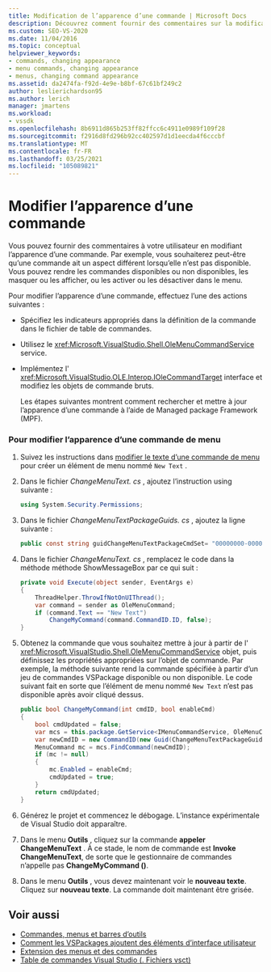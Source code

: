 ```yaml
---
title: Modification de l’apparence d’une commande | Microsoft Docs
description: Découvrez comment fournir des commentaires sur la modification de l’apparence d’une commande, par exemple rendre les commandes disponibles/non disponibles, masquées/affichées, ou cochées/décochées.
ms.custom: SEO-VS-2020
ms.date: 11/04/2016
ms.topic: conceptual
helpviewer_keywords:
- commands, changing appearance
- menu commands, changing appearance
- menus, changing command appearance
ms.assetid: da2474fa-f92d-4e9e-b8bf-67c61bf249c2
author: leslierichardson95
ms.author: lerich
manager: jmartens
ms.workload:
- vssdk
ms.openlocfilehash: 8b6911d865b253ff82ffcc6c4911e0989f109f28
ms.sourcegitcommit: f2916d8fd296b92cc402597d1d1eecda4f6cccbf
ms.translationtype: MT
ms.contentlocale: fr-FR
ms.lasthandoff: 03/25/2021
ms.locfileid: "105089821"
---
```

# <a name="change-the-appearance-of-a-command"></a>Modifier l’apparence d’une commande
Vous pouvez fournir des commentaires à votre utilisateur en modifiant l’apparence d’une commande. Par exemple, vous souhaiterez peut-être qu’une commande ait un aspect différent lorsqu’elle n’est pas disponible. Vous pouvez rendre les commandes disponibles ou non disponibles, les masquer ou les afficher, ou les activer ou les désactiver dans le menu.

Pour modifier l’apparence d’une commande, effectuez l’une des actions suivantes :

- Spécifiez les indicateurs appropriés dans la définition de la commande dans le fichier de table de commandes.

- Utilisez le <xref:Microsoft.VisualStudio.Shell.OleMenuCommandService> service.

- Implémentez l' <xref:Microsoft.VisualStudio.OLE.Interop.IOleCommandTarget> interface et modifiez les objets de commande bruts.

  Les étapes suivantes montrent comment rechercher et mettre à jour l’apparence d’une commande à l’aide de Managed package Framework (MPF).

### <a name="to-change-the-appearance-of-a-menu-command"></a>Pour modifier l’apparence d’une commande de menu

1. Suivez les instructions dans [modifier le texte d’une commande de menu](../extensibility/changing-the-text-of-a-menu-command.md) pour créer un élément de menu nommé `New Text` .

2. Dans le fichier *ChangeMenuText. cs* , ajoutez l’instruction using suivante :

    ```csharp
    using System.Security.Permissions;
    ```

3. Dans le fichier *ChangeMenuTextPackageGuids. cs* , ajoutez la ligne suivante :

    ```csharp
    public const string guidChangeMenuTextPackageCmdSet= "00000000-0000-0000-0000-00000000";  // get the GUID from the .vsct file
    ```

4. Dans le fichier *ChangeMenuText. cs* , remplacez le code dans la méthode méthode ShowMessageBox par ce qui suit :

    ```csharp
    private void Execute(object sender, EventArgs e)
    {
        ThreadHelper.ThrowIfNotOnUIThread();
        var command = sender as OleMenuCommand;
        if (command.Text == "New Text")
            ChangeMyCommand(command.CommandID.ID, false);
    }
    ```

5. Obtenez la commande que vous souhaitez mettre à jour à partir de l' <xref:Microsoft.VisualStudio.Shell.OleMenuCommandService> objet, puis définissez les propriétés appropriées sur l’objet de commande. Par exemple, la méthode suivante rend la commande spécifiée à partir d’un jeu de commandes VSPackage disponible ou non disponible. Le code suivant fait en sorte que l’élément de menu nommé `New Text` n’est pas disponible après avoir cliqué dessus.

    ```csharp
    public bool ChangeMyCommand(int cmdID, bool enableCmd)
    {
        bool cmdUpdated = false;
        var mcs = this.package.GetService<IMenuCommandService, OleMenuCommandService>();
        var newCmdID = new CommandID(new Guid(ChangeMenuTextPackageGuids.guidChangeMenuTextPackageCmdSet), cmdID);
        MenuCommand mc = mcs.FindCommand(newCmdID);
        if (mc != null)
        {
            mc.Enabled = enableCmd;
            cmdUpdated = true;
        }
        return cmdUpdated;
    }
    ```

6. Générez le projet et commencez le débogage. L’instance expérimentale de Visual Studio doit apparaître.

7. Dans le menu **Outils** , cliquez sur la commande **appeler ChangeMenuText** . À ce stade, le nom de commande est **Invoke ChangeMenuText**, de sorte que le gestionnaire de commandes n’appelle pas **ChangeMyCommand ()**.

8. Dans le menu **Outils** , vous devez maintenant voir le **nouveau texte**. Cliquez sur **nouveau texte**. La commande doit maintenant être grisée.

## <a name="see-also"></a>Voir aussi
- [Commandes, menus et barres d’outils](../extensibility/internals/commands-menus-and-toolbars.md)
- [Comment les VSPackages ajoutent des éléments d’interface utilisateur](../extensibility/internals/how-vspackages-add-user-interface-elements.md)
- [Extension des menus et des commandes](../extensibility/extending-menus-and-commands.md)
- [Table de commandes Visual Studio (. Fichiers vsct)](../extensibility/internals/visual-studio-command-table-dot-vsct-files.md)
